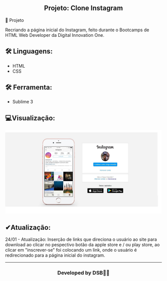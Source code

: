 <h2 align="center">Projeto: Clone Instagram</h2
​    


## 🚀 Projeto

Recriando a página inicial do Instagram, feito durante o Bootcamps de HTML Web Developer da Digital Innovation One.







## 🛠 Linguagens:

* HTML
* CSS




## 🛠 Ferramenta:

* Sublime 3



##  💻Visualização:

<img src="/Projeto_Instagram/imgmain.jpg">






##  ✔Atualização:
24/01 - Atualização: Inserção de links que direciona o usuário ao site para download ao clicar no pespectivo botão da apple store e / ou play store, ao clicar em "inscrever-se" foi colocando um link, onde o usuário é redirecionado para a página inicial do instagram.




---

<h3><p align= center>Developed by <strong>DSB🐱‍👤</strong></p><h3>
